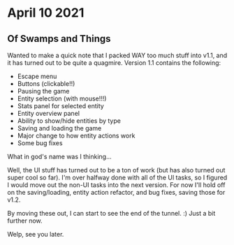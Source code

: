 # April 10 2021
## Of Swamps and Things

Wanted to make a quick note that I packed WAY too much stuff into v1.1, and it has turned out to be quite a quagmire. Version 1.1 contains the following:
- Escape menu
- Buttons (clickable!!)
- Pausing the game
- Entity selection (with mouse!!!)
- Stats panel for selected entity
- Entity overview panel
- Ability to show/hide entities by type
- Saving and loading the game
- Major change to how entity actions work
- Some bug fixes

What in god's name was I thinking...

Well, the UI stuff has turned out to be a ton of work (but has also turned out super cool so far). I'm over halfway done with all of the UI tasks, so I figured I would move out the non-UI tasks into the next version. For now I'll hold off on the saving/loading, entity action refactor, and bug fixes, saving those for v1.2.

By moving these out, I can start to see the end of the tunnel. :) Just a bit further now.

Welp, see you later.
